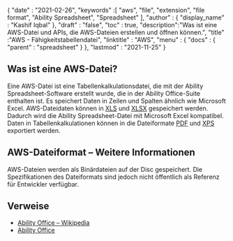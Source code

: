 {
  "date" : "2021-02-26",
  "keywords" :[ "aws", "file", "extension", "file format", "Ability Spreadsheet", "Spreadsheet" ],
  "author" : {
    "display_name" : "Kashif Iqbal"
},
  "draft" : "false",
  "toc" : true,
  "description":"Was ist eine AWS-Datei und APIs, die AWS-Dateien erstellen und öffnen können.",
  "title" :"AWS - Fähigkeitstabellendatei",
  "linktitle" : "AWS",
  "menu" : {
    "docs" : {
      "parent" : "spreadsheet"
}
},
  "lastmod" : "2021-11-25"
}

## Was ist eine AWS-Datei?

Eine AWS-Datei ist eine Tabellenkalkulationsdatei, die mit der Ability Spreadsheet-Software erstellt wurde, die in der Ability Office-Suite enthalten ist. Es speichert Daten in Zeilen und Spalten ähnlich wie Microsoft Excel. AWS-Dateidaten können in [XLS](/de/spreadsheet/xls/) und [XLSX](/de/spreadsheet/xlsx/) gespeichert werden. Dadurch wird die Ability Spreadsheet-Datei mit Microsoft Excel kompatibel. Daten in Tabellenkalkulationen können in die Dateiformate [PDF](/de/pdf/) und [XPS](/de/page-description-language/xps/) exportiert werden.

## AWS-Dateiformat – Weitere Informationen

AWS-Dateien werden als Binärdateien auf der Disc gespeichert. Die Spezifikationen des Dateiformats sind jedoch nicht öffentlich als Referenz für Entwickler verfügbar.

## Verweise ##

* [Ability Office – Wikipedia](https://en.wikipedia.org/wiki/Ability_Office)
* [Ability Office](https://www.ability.com/en/home/home)

